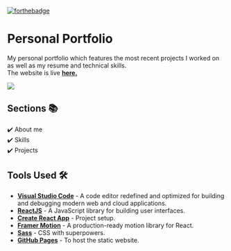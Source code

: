 [![forthebadge](https://forthebadge.com/images/badges/60-percent-of-the-time-works-every-time.svg)](https://forthebadge.com)

# Personal Portfolio

My personal portfolio which features the most recent projects I worked on as well as my resume and technical skills. \
The website is live **[here.](https://codewizard337.github.io)**

<img src="https://github.com/codeWizard337/codewizard337-portfolio/blob/master/gif/portfolio.gif">

## Sections 📚
✔️ About me \
✔️ Skills \
✔️ Projects

## Tools Used 🛠️
* [<b>Visual Studio Code</b>](https://code.visualstudio.com) - A code editor redefined and optimized for building and debugging modern web and cloud applications.
* [<b>ReactJS</b>](https://reactjs.org) - A JavaScript library for building user interfaces.
* [<b>Create React App</b>](https://create-react-app.dev) - Project setup.
* [<b>Framer Motion</b>](https://www.framer.com/motion/) - A production-ready motion library for React.
* [<b>Sass</b>](https://sass-lang.com) - CSS with superpowers.
* [<b>GitHub Pages</b>](https://create-react-app.dev/docs/deployment/#github-pages) - To host the static website.
